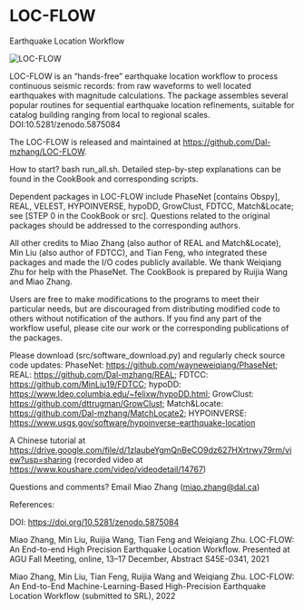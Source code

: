 # LOC-FLOW
Earthquake Location Workflow

![LOC-FLOW](https://user-images.githubusercontent.com/51533859/127945778-3c260000-b597-4377-9285-fb7da432c1c6.jpg)

LOC-FLOW is an “hands-free” earthquake location workflow to process continuous seismic records: from raw waveforms to well located earthquakes with magnitude calculations. The package assembles several popular routines for sequential earthquake location refinements, suitable for catalog building ranging from local to regional scales. DOI:10.5281/zenodo.5875084

The LOC-FLOW is released and maintained at https://github.com/Dal-mzhang/LOC-FLOW.

How to start? bash run_all.sh. 
Detailed step-by-step explanations can be found in the CookBook and corresponding scripts.

Dependent packages in LOC-FLOW include PhaseNet [contains Obspy], REAL, VELEST, HYPOINVERSE, hypoDD, GrowClust, FDTCC, Match&Locate; see [STEP 0 in the CookBook or src]. Questions related to the original packages should be addressed to the corresponding authors.

All other credits to Miao Zhang (also author of REAL and Match&Locate), Min Liu (also author of FDTCC), and Tian Feng, who integrated these packages and made the I/O codes publicly available. We thank Weiqiang Zhu for help with the PhaseNet. The CookBook is prepared by Ruijia Wang and Miao Zhang.

Users are free to make modifications to the programs to meet their particular needs, but are discouraged from distributing modified code to others without notification of the authors. If you find any part of the workflow useful, please cite our work or the corresponding publications of the packages.

Please download (src/software_download.py) and regularly check source code updates: PhaseNet: https://github.com/wayneweiqiang/PhaseNet; REAL: https://github.com/Dal-mzhang/REAL; FDTCC: https://github.com/MinLiu19/FDTCC; hypoDD: https://www.ldeo.columbia.edu/~felixw/hypoDD.html; GrowClust: https://github.com/dttrugman/GrowClust; Match&Locate: https://github.com/Dal-mzhang/MatchLocate2; HYPOINVERSE: https://www.usgs.gov/software/hypoinverse-earthquake-location

A Chinese tutorial at https://drive.google.com/file/d/1zlaubeYgmQnBeCO9dz627HXrtrwy79rm/view?usp=sharing (recorded video at https://www.koushare.com/video/videodetail/14767)

Questions and comments? Email Miao Zhang (miao.zhang@dal.ca)                                                                      

References:

DOI: https://doi.org/10.5281/zenodo.5875084

Miao Zhang, Min Liu, Ruijia Wang, Tian Feng and Weiqiang Zhu. LOC-FLOW: An End-to-end High Precision Earthquake Location Workflow. Presented at AGU Fall Meeting, online, 13–17 December, Abstract S45E-0341, 2021

Miao Zhang, Min Liu, Tian Feng, Ruijia Wang and Weiqiang Zhu. LOC-FLOW: An End-to-End Machine-Learning-Based High-Precision Earthquake Location Workflow (submitted to SRL), 2022
